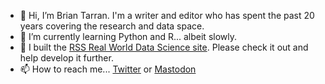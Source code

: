 - 👋 Hi, I’m Brian Tarran. I'm a writer and editor who has spent the past 20 years covering the research and data space.
- 🌱 I’m currently learning Python and R... albeit slowly.
- 💞️ I built the [RSS Real World Data Science site](https://github.com/realworlddatascience/realworlddatascience.github.io). Please check it out and help develop it further.
- 📫 How to reach me... [Twitter](https://www.twitter.com/brtarran) or [Mastodon](https://mastodon.social/@brtarran)